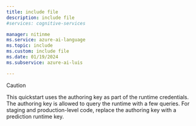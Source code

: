 ```yaml
---
title: include file
description: include file
#services: cognitive-services

manager: nitinme
ms.service: azure-ai-language
ms.topic: include
ms.custom: include file
ms.date: 01/19/2024
ms.subservice: azure-ai-luis

---
```


> [!CAUTION]
> This quickstart uses the authoring key as part of the runtime credentials. The authoring key is allowed to query the runtime with a few queries. For staging and production-level code, replace the authoring key with a prediction runtime key.
